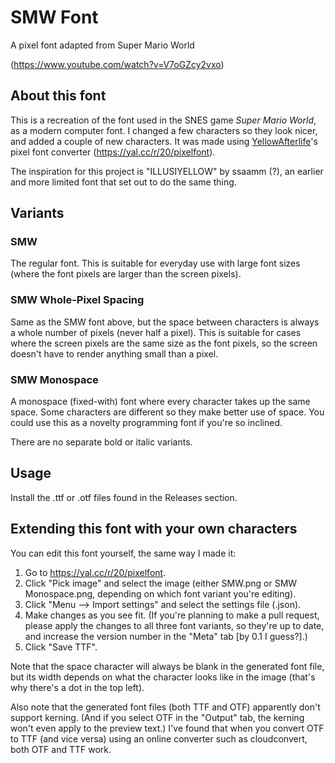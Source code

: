 # SMW Font

A pixel font adapted from Super Mario World

(https://www.youtube.com/watch?v=V7oGZcy2vxo)

## About this font

This is a recreation of the font used in the SNES game *Super Mario World*, as a modern computer font. I changed a few characters so they look nicer, and added a couple of new characters. It was made using [YellowAfterlife](https://yal.cc)'s pixel font converter (https://yal.cc/r/20/pixelfont).

The inspiration for this project is "ILLUSIYELLOW" by ssaamm (?), an earlier and more limited font that set out to do the same thing.

## Variants

### SMW
The regular font. This is suitable for everyday use with large font sizes (where the font pixels are larger than the screen pixels).

### SMW Whole-Pixel Spacing
Same as the SMW font above, but the space between characters is always a whole number of pixels (never half a pixel). This is suitable for cases where the screen pixels are the same size as the font pixels, so the screen doesn't have to render anything small than a pixel.

### SMW Monospace
A monospace (fixed-with) font where every character takes up the same space. Some characters are different so they make better use of space. You could use this as a novelty programming font if you're so inclined.

There are no separate bold or italic variants.

## Usage

Install the .ttf or .otf files found in the Releases section.

## Extending this font with your own characters

You can edit this font yourself, the same way I made it:

1. Go to https://yal.cc/r/20/pixelfont.
2. Click "Pick image" and select the image (either SMW.png or SMW Monospace.png, depending on which font variant you're editing).
3. Click "Menu --> Import settings" and select the settings file (.json).
4. Make changes as you see fit. (If you're planning to make a pull request, please apply the changes to all three font variants, so they're up to date, and increase the version number in the "Meta" tab [by 0.1 I guess?].)
5. Click "Save TTF".

Note that the space character will always be blank in the generated font file, but its width depends on what the character looks like in the image (that's why there's a dot in the top left).

Also note that the generated font files (both TTF and OTF) apparently don't support kerning. (And if you select OTF in the "Output" tab, the kerning won't even apply to the preview text.) I've found that when you convert OTF to TTF (and vice versa) using an online converter such as cloudconvert, both OTF and TTF work.

